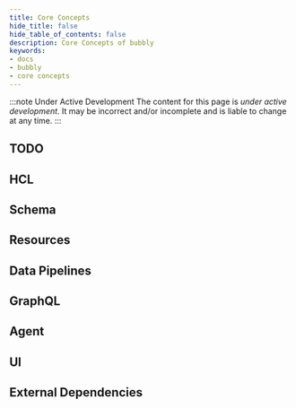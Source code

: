 ```yaml
---
title: Core Concepts
hide_title: false
hide_table_of_contents: false
description: Core Concepts of bubbly
keywords:
- docs
- bubbly
- core concepts
---
```


:::note Under Active Development
The content for this page is *under active development*. It 
may be 
incorrect and/or
incomplete and is liable to change at any time.
:::

## TODO

## HCL

## Schema

## Resources

## Data Pipelines

## GraphQL

## Agent

## UI

## External Dependencies